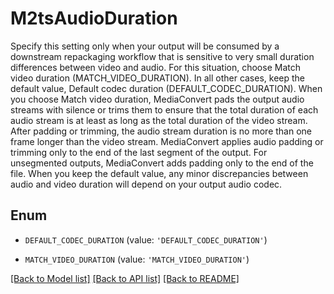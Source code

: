 # M2tsAudioDuration

Specify this setting only when your output will be consumed by a downstream repackaging workflow that is sensitive to very small duration differences between video and audio. For this situation, choose Match video duration (MATCH_VIDEO_DURATION). In all other cases, keep the default value, Default codec duration (DEFAULT_CODEC_DURATION). When you choose Match video duration, MediaConvert pads the output audio streams with silence or trims them to ensure that the total duration of each audio stream is at least as long as the total duration of the video stream. After padding or trimming, the audio stream duration is no more than one frame longer than the video stream. MediaConvert applies audio padding or trimming only to the end of the last segment of the output. For unsegmented outputs, MediaConvert adds padding only to the end of the file. When you keep the default value, any minor discrepancies between audio and video duration will depend on your output audio codec.

## Enum

* `DEFAULT_CODEC_DURATION` (value: `'DEFAULT_CODEC_DURATION'`)

* `MATCH_VIDEO_DURATION` (value: `'MATCH_VIDEO_DURATION'`)

[[Back to Model list]](../README.md#documentation-for-models) [[Back to API list]](../README.md#documentation-for-api-endpoints) [[Back to README]](../README.md)


